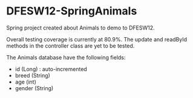 # DFESW12-SpringAnimals

Spring project created about Animals to demo to DFESW12.

Overall testing coverage is currently at 80.9%. The update and readById methods in the controller class are yet to be tested.

The Animals database have the following fields:
- id (Long) : auto-incremented
- breed (String)
- age (int)
- gender (String)

